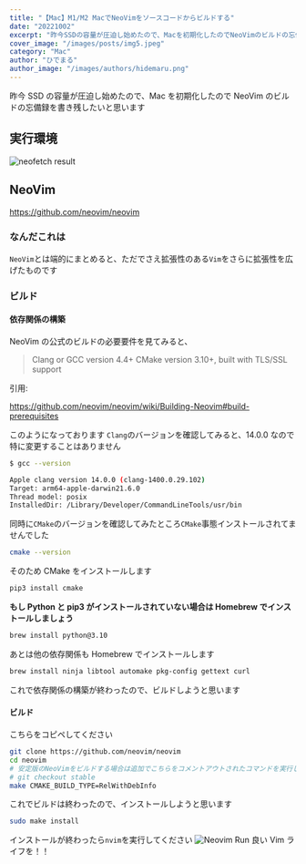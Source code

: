 ```yaml
---
title: "【Mac】M1/M2 MacでNeoVimをソースコードからビルドする"
date: "20221002"
excerpt: "昨今SSDの容量が圧迫し始めたので、Macを初期化したのでNeoVimのビルドの忘備録を書き残したいと思います"
cover_image: "/images/posts/img5.jpeg"
category: "Mac"
author: "ひでまる"
author_image: "/images/authors/hidemaru.png"
---
```


昨今 SSD の容量が圧迫し始めたので、Mac を初期化したので NeoVim のビルドの忘備録を書き残したいと思います

## 実行環境

![neofetch result](/images/posts/include/img5.jpeg)

## NeoVim

https://github.com/neovim/neovim

### なんだこれは

`NeoVim`とは端的にまとめると、ただでさえ拡張性のある`Vim`をさらに拡張性を広げたものです

### ビルド

#### 依存関係の構築

NeoVim の公式のビルドの必要要件を見てみると、

> Clang or GCC version 4.4+
> CMake version 3.10+, built with TLS/SSL support

引用:

https://github.com/neovim/neovim/wiki/Building-Neovim#build-prerequisites

このようになっております
`Clang`のバージョンを確認してみると、14.0.0 なので特に変更することはありません

```bash
$ gcc --version

Apple clang version 14.0.0 (clang-1400.0.29.102)
Target: arm64-apple-darwin21.6.0
Thread model: posix
InstalledDir: /Library/Developer/CommandLineTools/usr/bin
```

同時に`CMake`のバージョンを確認してみたところ`CMake`事態インストールされてませんでした

```bash
cmake --version
```

そのため CMake をインストールします

```bash
pip3 install cmake
```

**もし Python と pip3 がインストールされていない場合は Homebrew でインストールしましょう**

```bash
brew install python@3.10
```

あとは他の依存関係も Homebrew でインストールします

```bash
brew install ninja libtool automake pkg-config gettext curl
```

これで依存関係の構築が終わったので、ビルドしようと思います

#### ビルド

こちらをコピペしてください

```bash
git clone https://github.com/neovim/neovim
cd neovim
# 安定版のNeoVimをビルドする場合は追加でこちらをコメントアウトされたコマンドを実行してください
# git checkout stable
make CMAKE_BUILD_TYPE=RelWithDebInfo
```

これでビルドは終わったので、インストールしようと思います

```bash
sudo make install
```

インストールが終わったら`nvim`を実行してください
![Neovim Run](/images/posts/include/img6.jpeg)
良い Vim ライフを！！
